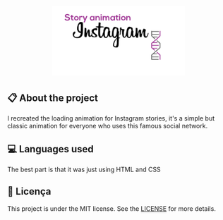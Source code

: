 
<h1 align="center">
    <img src="imagens/icon-repo-instagram.png" alt="Story Animation" width="300px" />
</h1>

## :clipboard: About the project

I recreated the loading animation for Instagram stories, it's a simple but classic animation for everyone who uses this famous social network.

## :computer: Languages used

The best part is that it was just using HTML and CSS

## :book: Licença

This project is under the MIT license. See the [LICENSE](LICENSE.md) for more details.
